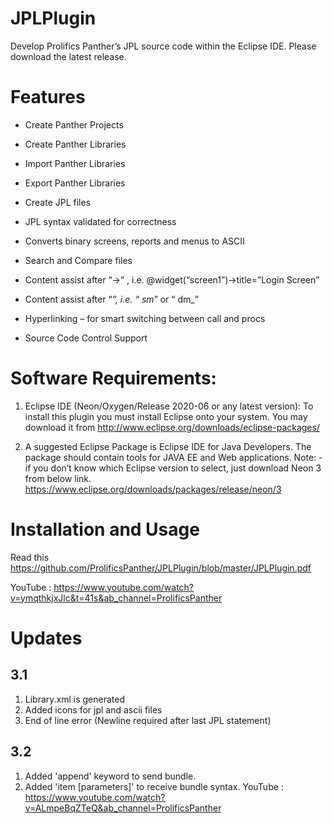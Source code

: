 # JPLPlugin
Develop Prolifics Panther’s JPL source code within the Eclipse IDE. Please download the latest release.

# Features
 * Create Panther Projects

 * Create Panther Libraries

 * Import Panther Libraries

 * Export Panther Libraries

 * Create JPL files

 * JPL syntax validated for correctness

 * Converts binary screens, reports and menus to ASCII

 * Search and Compare files

 * Content assist after “->” , i.e. @widget(“screen1”)->title=”Login Screen”

 * Content assist after “_”, i.e. “ sm_” or “ dm_”

 * Hyperlinking – for smart switching between call and procs

 * Source Code Control Support

# Software Requirements:

1.  Eclipse IDE (Neon/Oxygen/Release 2020-06 or any latest version):
To install this plugin you must install Eclipse onto your system. You may download it
from http://www.eclipse.org/downloads/eclipse-packages/

2.  A suggested Eclipse Package is Eclipse IDE for Java Developers. The package should
contain tools for JAVA EE and Web applications. 
Note: - if you don’t know which Eclipse version to select, just download Neon 3 from
below link. https://www.eclipse.org/downloads/packages/release/neon/3

# Installation and Usage

  Read  this https://github.com/ProlificsPanther/JPLPlugin/blob/master/JPLPlugin.pdf
  
  YouTube : https://www.youtube.com/watch?v=ymqthkjxJlc&t=41s&ab_channel=ProlificsPanther

# Updates

## 3.1
1.  Library.xml is generated
2.  Added icons for jpl and ascii files
3.  End of line error (Newline required after last JPL statement)

## 3.2
1.  Added 'append' keyword to send bundle.
2.  Added 'item [parameters]' to receive bundle syntax.
YouTube : https://www.youtube.com/watch?v=ALmpeBqZTeQ&ab_channel=ProlificsPanther

